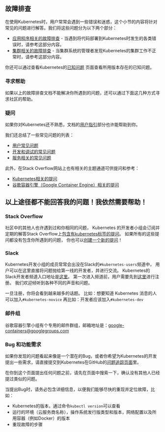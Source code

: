 ---
---

## 故障排查

在使用Kubernetes时，用户常常会遇到一些错误和迷惑，这个小节的内容将针对常见的问题进行解答。我们将这些问题分为以下两个部分：

   * [应用程序相关的故障排查](/docs/user-guide/application-troubleshooting) - 当遇到将代码部署到Kubernetes时发生的各类错误时，请参考这部分内容。
   * [集群相关的故障排查](/docs/admin/cluster-troubleshooting) - 当集群系统的管理者发现Kubernetes的集群工作不正常时，请参考这部分内容。

你还可以通过查看Kubernetes的[已知问题](/docs/user-guide/known-issues)
页面查看所用版本存在的已知问题。

### 寻求帮助

如果以上的故障排查文档不能解决你所遇到的问题，还可以通过下面这几种方式寻求社区的帮助。

### 疑问

如果你对Kubernetes还不熟悉，文档的[用户指引](/docs/user-guide/)部分也许能帮助到你。

我们还总结了一些常见问题的列表：

   * [用户常见问题](https://github.com/kubernetes/kubernetes/wiki/User-FAQ)
   * [开发和调试的常见问题](https://github.com/kubernetes/kubernetes/wiki/Debugging-FAQ)
   * [服务相关的常见问题](https://github.com/kubernetes/kubernetes/wiki/Services-FAQ)

此外，在Stack Overflow网站上也有相关的主题通道可供提问和参考：

   * [Kubernetes相关的提问](http://stackoverflow.com/questions/tagged/kubernetes)
   * [谷歌容器引擎（Google Container Engine）相关的提问](http://stackoverflow.com/questions/tagged/google-container-engine)

## 以上途径都不能回答我的问题！我依然需要帮助！

### Stack Overflow

社区中的其他人也许遇到过和你相同的问题，
Kubernetes 的开发者小组会订阅并定期的解答Stack Overflow上[包含有kubernetes标签的提问](http://stackoverflow.com/questions/tagged/kubernetes)。
如果所有的这些提问都没有包含你所遇到的问题，
你也可以[创建一个新的提问](http://stackoverflow.com/questions/ask?tags=kubernetes)！

### Slack

Kubernetes开发小组的成员常常会出没在Slack的`#kubernetes-users`频道中，
用户可以在这里直接将问题抛给第一线的开发者，并进行交流。
Kubernetes的Slack开发者频道入口地址是[这里](https://kubernetes.slack.com)。
第一次进入频道前，用户需要先到[这里](http://slack.kubernetes.io)进行注册。
我们欢迎倾听到各种不同的声音和问题。

一旦注册，你将会看到越来越多的话题。
比如：想要知道 Kubernetes 消息的人可以加入`#kubernetes-novice`
再比如：开发者应该加入`#kubernetes-dev`

### 邮件组

谷歌容器引擎小组有个专用的邮件群组，邮箱地址是：[google-containers@googlegroups.com](https://groups.google.com/forum/#!forum/google-containers)

### Bug 和功能需求

如果你发现的问题看起来像是一个潜在的Bug，或者你希望为Kubernetes的开发提出一些需求，请直接提交到Kubernetes在GitHub的[问题追踪页面](https://github.com/kubernetes/kubernetes/issues)里。

在你到这个页面提出任何问题之前，请先在页面中搜索一下，确认没有其他人已经提过类似的问题。

当提出Bug时，请务必包含详细信息，以便我们能够尽快的重现并定位故障，比如：

- Kubernetes的版本，通过命令`kubectl version`可以查看
- 运行的环境（云服务商名称），操作系统发行版类型和版本，网络配置以及所用容器（例如Docker）的版本
- 重现故障的步骤
